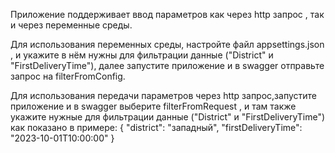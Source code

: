 Приложение поддерживает ввод параметров как через http запрос , так и через переменные среды.

Для использования переменных среды, настройте файл appsettings.json , и укажите в нём нужны для фильтрации данные ("District" и "FirstDeliveryTime"), далее запустите приложение и в swagger отправьте запрос на filterFromConfig.

Для использования передачи параметров через http запрос,запустите приложение и в swagger выберите filterFromRequest , и там также укажите нужные для фильтрации данные ("District" и "FirstDeliveryTime") как показано в примере:
{
  "district": "западный",
  "firstDeliveryTime": "2023-10-01T10:00:00"
}
